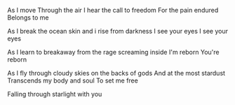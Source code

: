 As I move
Through the air
I hear the call to freedom
For the pain endured
Belongs to me

As I break the ocean skin and i rise from darkness
I see your eyes
I see your eyes

As I learn to breakaway from the rage screaming inside
I'm reborn
You're reborn

As I fly through cloudy skies on the backs of gods
And at the most stardust
Transcends my body and soul
To set me free

Falling through starlight with you﻿